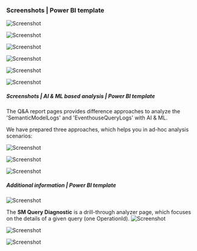 
### Screenshots | Power BI template

![Screenshot](./media/fwm_pbi_template_2_workspace_overview_screenshot.png)

![Screenshot](./media/fwm_pbi_template_2_semantic_model_users_screenshot.png)

![Screenshot](./media/fwm_pbi_template_2_semantic_model_execution_screenshot.png)

![Screenshot](./media/fwm_pbi_template_2_semantic_model_progress_heatmap_screenshot.png)

![Screenshot](./media/fwm_pbi_template_2_semantic_model_direct_query_screenshot.png)

![Screenshot](./media/fwm_pbi_template_2_eventhouse_overview_screenshot.png)

##### Screenshots | AI & ML based analysis | Power BI template

The Q&A report pages provides difference approaches to analyze the 'SemanticModelLogs' and 'EventhouseQueryLogs' with AI & ML.

We have prepared three approaches, which helps you in ad-hoc analysis scenarios:

![Screenshot](./media/fwm_pbi_template_4_ai_copilot_screenshot.png)

![Screenshot](./media/fwm_pbi_template_4_ai_anomaly_detection_screenshot.png)

![Screenshot](./media/fwm_pbi_template_4_ai_qa_screenshot.png)

##### Additional information | Power BI template

![Screenshot](./media/fwm_pbi_template_3_dynamic_workspace_metrics_screenshot.png)

The **SM Query Diagnostic** is a drill-through analyzer page, which focuses on the details of a given query (one OperationId).
![Screenshot](./media/fwm_pbi_template_2_semantic_model_query_diagnostic_screenshot.png)

![Screenshot](./media/fwm_pbi_template_3_dynamic_units_screenshot.png)


![Screenshot](./media/fwm_pbi_template_3_kusto_queries_screenshot.png)